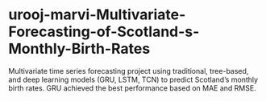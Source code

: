 # urooj-marvi-Multivariate-Forecasting-of-Scotland-s-Monthly-Birth-Rates
Multivariate time series forecasting project using traditional, tree-based, and deep learning models (GRU, LSTM, TCN) to predict Scotland’s monthly birth rates. GRU achieved the best performance based on MAE and RMSE.
